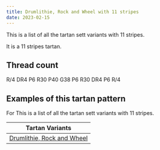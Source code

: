 ```yaml
---
title: Drumlithie, Rock and Wheel with 11 stripes
date: 2023-02-15
---
```

This is a list of all the tartan sett variants with 11 stripes.

It is a 11 stripes tartan.


## Thread count
R/4 DR4 P6 R30 P40 G38 P6 R30 DR4 P6 R/4

## Examples of this tartan pattern
For This is a list of all the tartan sett variants with 11 stripes.

| Tartan Variants |
|---------------|
| [Drumlithie, Rock and Wheel](/variants/r/4/dr4/p6/r30/p40/g38/p6/r30/dr4/p6/r/4-dr800000-g008000-p800080-rc00000/)||
